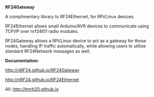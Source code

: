 
**RF24Gateway**

A complimentary library to RF24Ethernet, for RPi/Linux devices.

RF24Ethernet allows small Arduino/AVR devices to communicate using TCP/IP over nrf24l01 radio modules.

RF24Gateway allows a RPi/Linux device to act as a gateway for those nodes, handling IP traffic automatically, while allowing users
to utilize standard RF24Network messages as well.

**Documentation:**

http://nRF24.github.io/RF24Gateway

http://nRF24.github.io/RF24Ethernet

All: http://tmrh20.github.io